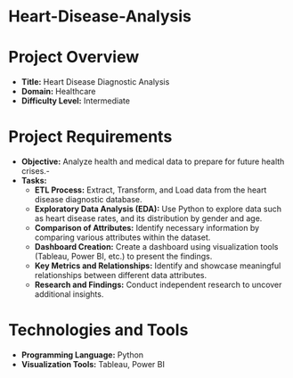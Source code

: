 # Heart-Disease-Analysis

# Project Overview
- **Title:** Heart Disease Diagnostic Analysis
- **Domain:** Healthcare
- **Difficulty Level:** Intermediate
# Project Requirements
- **Objective:** Analyze health and medical data to prepare for future health crises.-
- **Tasks:**
    - **ETL Process:** Extract, Transform, and Load data from the heart disease diagnostic database.
    - **Exploratory Data Analysis (EDA):** Use Python to explore data such as heart disease rates, and its distribution by gender and age.
    - **Comparison of Attributes:** Identify necessary information by comparing various attributes within the dataset.
    - **Dashboard Creation:** Create a dashboard using visualization tools (Tableau, Power BI, etc.) to present the findings.
    - **Key Metrics and Relationships:** Identify and showcase meaningful relationships between different data attributes.
    - **Research and Findings:** Conduct independent research to uncover additional insights.
# Technologies and Tools
- **Programming Language:** Python
- **Visualization Tools:** Tableau, Power BI
